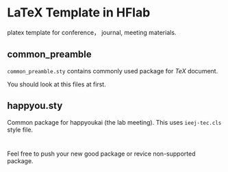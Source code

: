 # LaTeX Template in HFlab
platex template for conference， journal, meeting materials.

## common_preamble
```common_preamble.sty``` contains commonly used package for $TeX$ document.

You should look at this files at first.

## happyou.sty
Common package for happyoukai (the lab meeting).
This uses ```ieej-tec.cls``` style file.

# 
Feel free to push your new good package or revice non-supported package.
